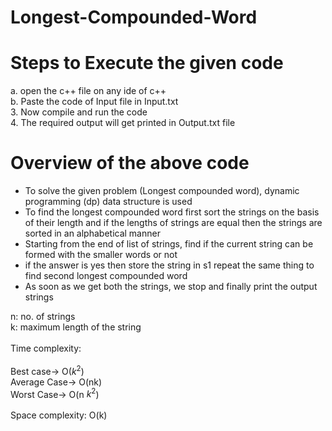# Longest-Compounded-Word

# Steps to Execute the given code

a. open the c++ file on any ide of c++<br>
b. Paste the code of Input file in Input.txt<br>
3. Now compile and run the code<br>
4. The required output will get printed in Output.txt file

# Overview of the above code

* To solve the given problem (Longest compounded word), dynamic programming (dp) data structure is used
* To find the longest compounded word first sort the strings on the basis of their length and if the lengths of strings are equal then the strings are sorted in an alphabetical manner
* Starting from the end of list of strings, find if the current string can be formed with the smaller words or not
* if the answer is yes then store the string in s1 repeat the same thing to find second longest compounded word
* As soon as we get both the strings, we stop and finally print the output strings

n: no. of strings 
<br>
k: maximum length of the string
<br>
<br>
Time complexity:
<br>
<br>
Best case-> O($k^2$)
<br>
Average Case-> O(nk)
<br>
Worst Case-> O(n $k^2$)  
<br>
Space complexity: O(k)
<br>
<br>
